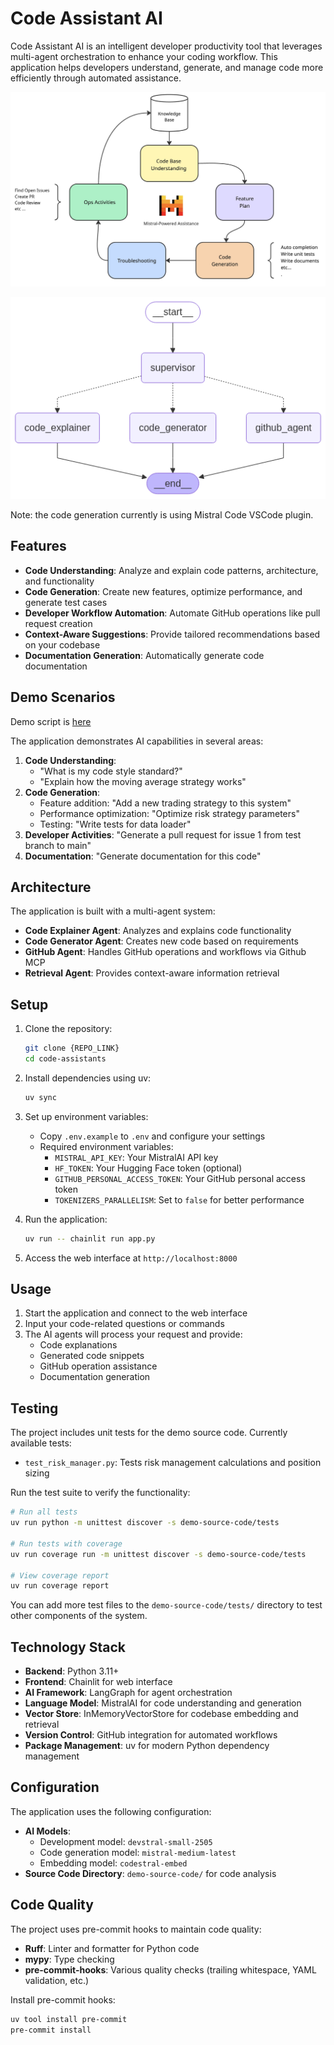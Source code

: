 # Code Assistant AI

Code Assistant AI is an intelligent developer productivity tool that leverages multi-agent orchestration to enhance your coding workflow. This application helps developers understand, generate, and manage code more efficiently through automated assistance.

![Use Case](public/use-case-diagram.jpg)

![Orchestration Workflow](public/flow_diagram.png)

Note: the code generation currently is using Mistral Code VSCode plugin.

## Features

- **Code Understanding**: Analyze and explain code patterns, architecture, and functionality
- **Code Generation**: Create new features, optimize performance, and generate test cases
- **Developer Workflow Automation**: Automate GitHub operations like pull request creation
- **Context-Aware Suggestions**: Provide tailored recommendations based on your codebase
- **Documentation Generation**: Automatically generate code documentation

## Demo Scenarios

Demo script is [here](public/scripts/script.md)

The application demonstrates AI capabilities in several areas:

1. **Code Understanding**:
   - "What is my code style standard?"
   - "Explain how the moving average strategy works"
2. **Code Generation**:
   - Feature addition: "Add a new trading strategy to this system"
   - Performance optimization: "Optimize risk strategy parameters"
   - Testing: "Write tests for data loader"
3. **Developer Activities**: "Generate a pull request for issue 1 from test branch to main"
4. **Documentation**: "Generate documentation for this code"

## Architecture

The application is built with a multi-agent system:

- **Code Explainer Agent**: Analyzes and explains code functionality
- **Code Generator Agent**: Creates new code based on requirements
- **GitHub Agent**: Handles GitHub operations and workflows via Github MCP
- **Retrieval Agent**: Provides context-aware information retrieval

## Setup

1. Clone the repository:
   ```bash
   git clone {REPO_LINK}
   cd code-assistants
   ```

2. Install dependencies using uv:
   ```bash
   uv sync
   ```

3. Set up environment variables:
   - Copy `.env.example` to `.env` and configure your settings
   - Required environment variables:
     - `MISTRAL_API_KEY`: Your MistralAI API key
     - `HF_TOKEN`: Your Hugging Face token (optional)
     - `GITHUB_PERSONAL_ACCESS_TOKEN`: Your GitHub personal access token
     - `TOKENIZERS_PARALLELISM`: Set to `false` for better performance

4. Run the application:
   ```bash
   uv run -- chainlit run app.py
   ```

5. Access the web interface at `http://localhost:8000`

## Usage

1. Start the application and connect to the web interface
2. Input your code-related questions or commands
3. The AI agents will process your request and provide:
   - Code explanations
   - Generated code snippets
   - GitHub operation assistance
   - Documentation generation

## Testing

The project includes unit tests for the demo source code. Currently available tests:

- `test_risk_manager.py`: Tests risk management calculations and position sizing

Run the test suite to verify the functionality:

```bash
# Run all tests
uv run python -m unittest discover -s demo-source-code/tests

# Run tests with coverage
uv run coverage run -m unittest discover -s demo-source-code/tests

# View coverage report
uv run coverage report
```

You can add more test files to the `demo-source-code/tests/` directory to test other components of the system.

## Technology Stack

- **Backend**: Python 3.11+
- **Frontend**: Chainlit for web interface
- **AI Framework**: LangGraph for agent orchestration
- **Language Model**: MistralAI for code understanding and generation
- **Vector Store**: InMemoryVectorStore for codebase embedding and retrieval
- **Version Control**: GitHub integration for automated workflows
- **Package Management**: uv for modern Python dependency management

## Configuration

The application uses the following configuration:

- **AI Models**:
  - Development model: `devstral-small-2505`
  - Code generation model: `mistral-medium-latest`
  - Embedding model: `codestral-embed`
- **Source Code Directory**: `demo-source-code/` for code analysis

## Code Quality

The project uses pre-commit hooks to maintain code quality:

- **Ruff**: Linter and formatter for Python code
- **mypy**: Type checking
- **pre-commit-hooks**: Various quality checks (trailing whitespace, YAML validation, etc.)

Install pre-commit hooks:
```bash
uv tool install pre-commit
pre-commit install
```

